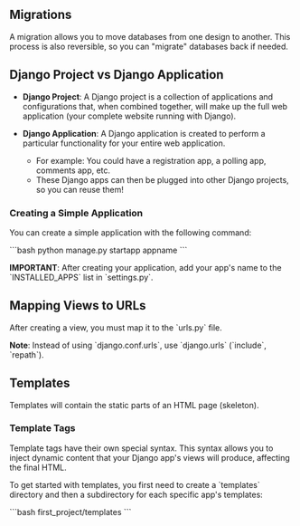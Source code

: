 ## Migrations

A migration allows you to move databases from one design to another. This process is also reversible, so you can "migrate" databases back if needed.

## Django Project vs Django Application

- **Django Project**: A Django project is a collection of applications and configurations that, when combined together, will make up the full web application (your complete website running with Django).

- **Django Application**: A Django application is created to perform a particular functionality for your entire web application.
  - For example: You could have a registration app, a polling app, comments app, etc.
  - These Django apps can then be plugged into other Django projects, so you can reuse them!

### Creating a Simple Application

You can create a simple application with the following command:

\`\`\`bash
python manage.py startapp appname
\`\`\`

**IMPORTANT**: After creating your application, add your app's name to the \`INSTALLED_APPS\` list in \`settings.py\`.

## Mapping Views to URLs

After creating a view, you must map it to the \`urls.py\` file.

**Note**: Instead of using \`django.conf.urls\`, use \`django.urls\` (\`include\`, \`repath\`).

## Templates

Templates will contain the static parts of an HTML page (skeleton).

### Template Tags

Template tags have their own special syntax. This syntax allows you to inject dynamic content that your Django app's views will produce, affecting the final HTML.

To get started with templates, you first need to create a \`templates\` directory and then a subdirectory for each specific app's templates:

\`\`\`bash
first_project/templates
\`\`\`
